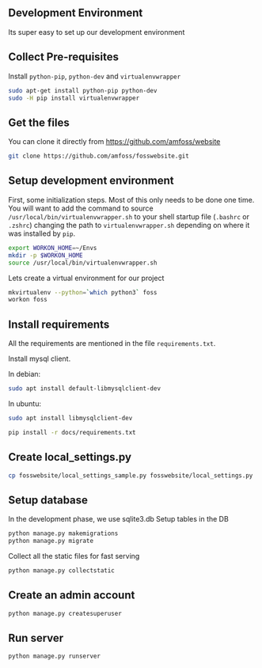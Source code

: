 ## Development Environment
Its super easy to set up our development environment

## Collect Pre-requisites
Install `python-pip`, `python-dev` and `virtualenvwrapper`
```bash
sudo apt-get install python-pip python-dev
sudo -H pip install virtualenvwrapper
```
## Get the files
You can clone it directly from https://github.com/amfoss/website
```bash
git clone https://github.com/amfoss/fosswebsite.git
```
## Setup development environment
First, some initialization steps. Most of this only needs to be done
one time. You will want to add the command to source
`/usr/local/bin/virtualenvwrapper.sh` to your shell startup file
(`.bashrc` or `.zshrc`) changing the path to `virtualenvwrapper.sh`
depending on where it was installed by `pip`.
```bash
export WORKON_HOME=~/Envs
mkdir -p $WORKON_HOME
source /usr/local/bin/virtualenvwrapper.sh
```
Lets create a virtual environment for our project
```bash
mkvirtualenv --python=`which python3` foss
workon foss
```
## Install requirements
All the requirements are mentioned in the file `requirements.txt`.

Install mysql client. 

In debian: 

```bash
sudo apt install default-libmysqlclient-dev 
```

In ubuntu: 

```bash
sudo apt install libmysqlclient-dev
```

```bash
pip install -r docs/requirements.txt
```
## Create local_settings.py
```bash
cp fosswebsite/local_settings_sample.py fosswebsite/local_settings.py
```
## Setup database
In the development phase, we use sqlite3.db
Setup tables in the DB
```bash
python manage.py makemigrations
python manage.py migrate
```
Collect all the static files for fast serving
```bash
python manage.py collectstatic
```
## Create an admin account
```bash
python manage.py createsuperuser
```
## Run server
```bash
python manage.py runserver
```

